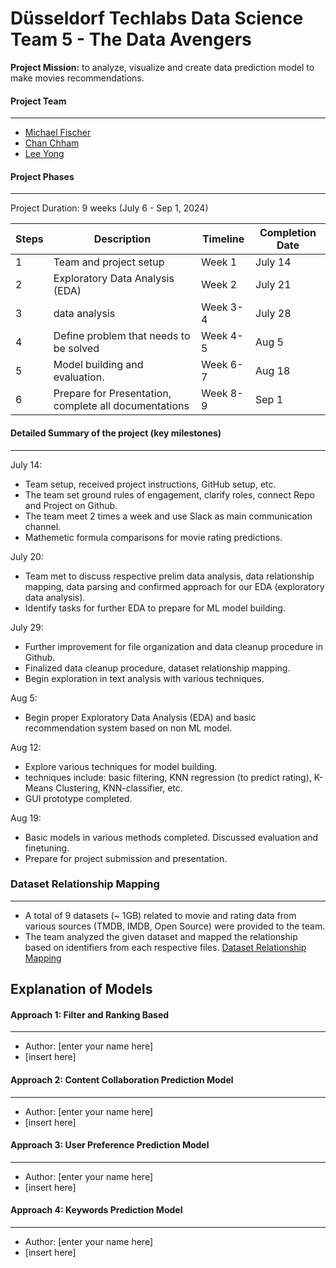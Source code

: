 # Düsseldorf Techlabs Data Science Team 5 - The Data Avengers
**Project Mission:** to analyze, visualize and create data prediction model to make movies recommendations.

#### Project Team 
---
- [Michael Fischer](https://github.com/michaeljordan53)
- [Chan Chham](https://github.com/ChanChham?query=slimrivermoi)
- [Lee Yong](https://github.com/slimrivermoi)


#### Project Phases
---
Project Duration: 9 weeks (July 6 - Sep 1, 2024)

| Steps | Description | Timeline | Completion Date |
| ----------- | ----------- | ----------- | ----------- |
| 1 | Team and project setup | Week 1 | July 14 |
| 2 | Exploratory Data Analysis (EDA) | Week 2 | July 21 |
| 3 | data analysis | Week 3-4 | July 28 |
| 4 | Define problem that needs to be solved | Week 4-5 | Aug 5 |
| 5 | Model building and evaluation. | Week 6-7 | Aug 18 |
| 6 | Prepare for Presentation, complete all documentations | Week 8-9 | Sep 1 |


#### Detailed Summary of the project (key milestones)
---
July 14:
  - Team setup, received project instructions, GitHub setup, etc.
  - The team set ground rules of engagement, clarify roles, connect Repo and Project on Github.
  - The team meet 2 times a week and use Slack as main communication channel.
  - Mathemetic formula comparisons for movie rating predictions.

July 20:
  - Team met to discuss respective prelim data analysis, data relationship mapping, data parsing and confirmed approach for our EDA (exploratory data analysis).
  - Identify tasks for further EDA to prepare for ML model building.

July 29:
  - Further improvement for file organization and data cleanup procedure in Github.
  - Finalized data cleanup procedure, dataset relationship mapping.
  - Begin exploration in text analysis with various techniques.

Aug 5: 
  - Begin proper Exploratory Data Analysis (EDA) and basic recommendation system based on non ML model.

Aug 12: 
  - Explore various techniques for model building.
  - techniques include: basic filtering, KNN regression (to predict rating), K-Means Clustering, KNN-classifier, etc.
  - GUI prototype completed.

Aug 19:
  - Basic models in various methods completed. Discussed evaluation and finetuning.
  - Prepare for project submission and presentation.


### Dataset Relationship Mapping
---
- A total of 9 datasets (~ 1GB) related to movie and rating data from various sources (TMDB, IMDB, Open Source) were provided to the team.
- The team analyzed the given dataset and mapped the relationship based on identifiers from each respective files. [Dataset Relationship Mapping](https://github.com/slimrivermoi/Techlabs-DS5/blob/main/edit_data/Lee/Dataset_Relationship_Mapping%2029-07-24.png)


## Explanation of Models
#### Approach 1: Filter and Ranking Based
---
- Author: [enter your name here]
- [insert here]

#### Approach 2: Content Collaboration Prediction Model
---
- Author: [enter your name here]
- [insert here]

#### Approach 3: User Preference Prediction Model
---
- Author: [enter your name here]
- [insert here]

#### Approach 4: Keywords Prediction Model
---
- Author: [enter your name here]
- [insert here]


 
 
 


